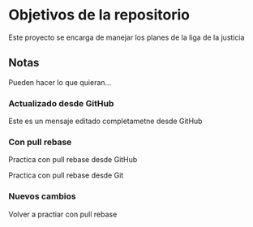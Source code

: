 # Objetivos de la repositorio

Este proyecto se encarga de manejar los planes de la liga de la justicia


## Notas
Pueden hacer lo que quieran...

### Actualizado desde GitHub
Este es un mensaje editado completametne desde GitHub


### Con pull rebase
Practica con pull rebase desde GitHub

Practica con pull rebase desde Git

### Nuevos cambios
Volver a practiar con pull rebase

